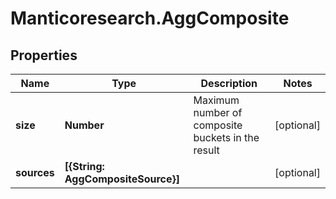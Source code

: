 # Manticoresearch.AggComposite

## Properties

Name | Type | Description | Notes
------------ | ------------- | ------------- | -------------
**size** | **Number** | Maximum number of composite buckets in the result | [optional] 
**sources** | **[{String: AggCompositeSource}]** |  | [optional] 


